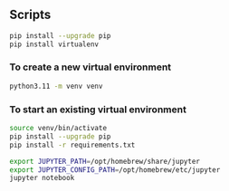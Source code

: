 ## Scripts

```sh
pip install --upgrade pip
pip install virtualenv
```

### To create a new virtual environment

```sh
python3.11 -m venv venv
```

### To start an existing virtual environment

```sh
source venv/bin/activate
pip install --upgrade pip
pip install -r requirements.txt
```

```sh
export JUPYTER_PATH=/opt/homebrew/share/jupyter
export JUPYTER_CONFIG_PATH=/opt/homebrew/etc/jupyter
jupyter notebook
```


